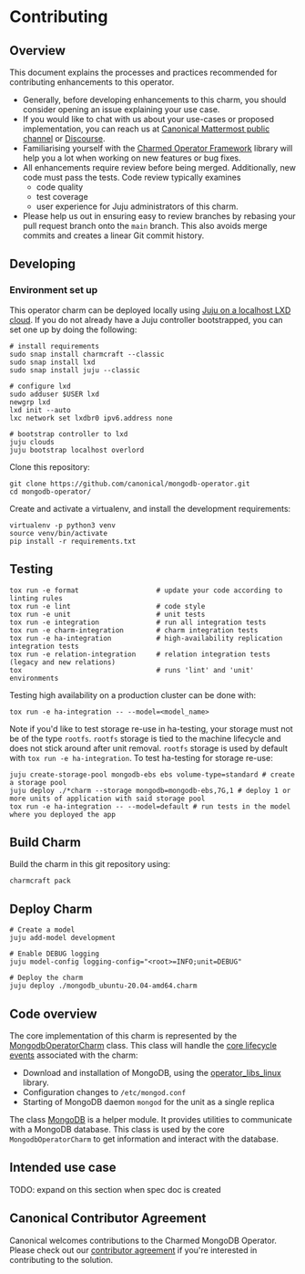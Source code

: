 # Contributing

## Overview

This document explains the processes and practices recommended for contributing enhancements to this operator.

- Generally, before developing enhancements to this charm, you should consider opening an issue explaining your use case.
- If you would like to chat with us about your use-cases or proposed implementation, you can reach us at [Canonical Mattermost public channel](https://chat.charmhub.io/charmhub/channels/charm-dev) or [Discourse](https://discourse.charmhub.io/).
- Familiarising yourself with the [Charmed Operator Framework](https://juju.is/docs/sdk) library will help you a lot when working on new features or bug fixes.
- All enhancements require review before being merged. Additionally, new code must pass the tests. Code review typically examines
    - code quality
    - test coverage
    - user experience for Juju administrators of this charm.
- Please help us out in ensuring easy to review branches by rebasing your pull request branch onto the `main` branch. This also avoids merge commits and creates a linear Git commit history.


## Developing


### Environment set up

This operator charm can be deployed locally using [Juju on a localhost LXD cloud](https://juju.is/docs/olm/lxd). If you do not already have a Juju controller bootstrapped, you can set one up by doing the following:

```
# install requirements 
sudo snap install charmcraft --classic
sudo snap install lxd
sudo snap install juju --classic

# configure lxd
sudo adduser $USER lxd
newgrp lxd
lxd init --auto
lxc network set lxdbr0 ipv6.address none

# bootstrap controller to lxd
juju clouds
juju bootstrap localhost overlord
```

Clone this repository:
```shell
git clone https://github.com/canonical/mongodb-operator.git
cd mongodb-operator/
```

Create and activate a virtualenv, and install the development requirements:
```shell
virtualenv -p python3 venv
source venv/bin/activate
pip install -r requirements.txt
```


## Testing

```shell
tox run -e format                   # update your code according to linting rules
tox run -e lint                     # code style
tox run -e unit                     # unit tests
tox run -e integration              # run all integration tests
tox run -e charm-integration        # charm integration tests
tox run -e ha-integration           # high-availability replication integration tests
tox run -e relation-integration     # relation integration tests (legacy and new relations)
tox                                 # runs 'lint' and 'unit' environments
```

Testing high availability on a production cluster can be done with:
```shell
tox run -e ha-integration -- --model=<model_name>
```

Note if you'd like to test storage re-use in ha-testing, your storage must not be of the type `rootfs`. `rootfs` storage is tied to the machine lifecycle and does not stick around after unit removal. `rootfs` storage is used by default with `tox run -e ha-integration`. To test ha-testing for storage re-use: 
```shell
juju create-storage-pool mongodb-ebs ebs volume-type=standard # create a storage pool
juju deploy ./*charm --storage mongodb=mongodb-ebs,7G,1 # deploy 1 or more units of application with said storage pool
tox run -e ha-integration -- --model=default # run tests in the model where you deployed the app 
```

## Build Charm

Build the charm in this git repository using:

```shell
charmcraft pack
```

## Deploy Charm

```shell
# Create a model
juju add-model development

# Enable DEBUG logging
juju model-config logging-config="<root>=INFO;unit=DEBUG"

# Deploy the charm
juju deploy ./mongodb_ubuntu-20.04-amd64.charm
```


## Code overview

The core implementation of this charm is represented by the [MongodbOperatorCharm](./src/charm.py) class. This class will handle the [core lifecycle events](https://juju.is/docs/sdk/events) associated with the charm:
- Download and installation of MongoDB, using the [operator_libs_linux](./lib/charms/operator_libs_linux/v0/) library.
- Configuration changes to `/etc/mongod.conf`
- Starting of MongoDB daemon `mongod` for the unit as a single replica

The class [MongoDB](./src/mongoserver.py) is a helper module. It provides utilities to communicate with a MongoDB database. This class is used by the core `MongodbOperatorCharm` to get information and interact with the database.


## Intended use case

TODO: expand on this section when spec doc is created


## Canonical Contributor Agreement

Canonical welcomes contributions to the Charmed MongoDB Operator. Please check out our [contributor agreement](https://ubuntu.com/legal/contributors) if you're interested in contributing to the solution.
